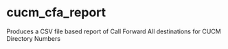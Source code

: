 # cucm_cfa_report
Produces a CSV file based report of Call Forward All destinations for CUCM Directory Numbers
